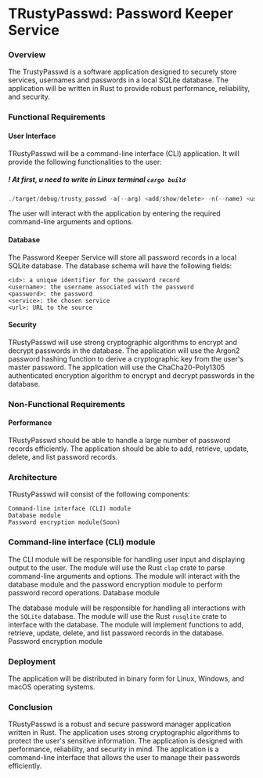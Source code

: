 # TRustyPasswd: Password Keeper Service

### Overview

The TrustyPasswd is a software application designed to securely store services, usernames and passwords in a local SQLite database. The application will be written in Rust to provide robust performance, reliability, and security.

### Functional Requirements
#### User Interface

TRustyPasswd will be a command-line interface (CLI) application. It will provide the following functionalities to the user:

##### ! At first, u need to write in Linux terminal `cargo build`

```rust
./target/debug/trusty_passwd -a(--arg) <add/show/delete> -n(--name) <username> -s(--service) <service> <password> <url>

```


The user will interact with the application by entering the required command-line arguments and options.

#### Database

The Password Keeper Service will store all password records in a local SQLite database. The database schema will have the following fields:

    <id>: a unique identifier for the password record
    <username>: the username associated with the password
    <password>: the password
    <service>: the chosen service
    <url>: URL to the source

#### Security

TRustyPasswd will use strong cryptographic algorithms to encrypt and decrypt passwords in the database. The application will use the Argon2 password hashing function to derive a cryptographic key from the user's master password. The application will use the ChaCha20-Poly1305 authenticated encryption algorithm to encrypt and decrypt passwords in the database.
### Non-Functional Requirements
#### Performance

TRustyPasswd should be able to handle a large number of password records efficiently. The application should be able to add, retrieve, update, delete, and list password records.
### Architecture

TRustyPasswd will consist of the following components:

    Command-line interface (CLI) module
    Database module
    Password encryption module(Soon)

### Command-line interface (CLI) module

The CLI module will be responsible for handling user input and displaying output to the user. The module will use the Rust `clap` crate to parse command-line arguments and options. The module will interact with the database module and the password encryption module to perform password record operations.
Database module

The database module will be responsible for handling all interactions with the `SQLite` database. The module will use the Rust `rusqlite` crate to interface with the database. The module will implement functions to add, retrieve, update, delete, and list password records in the database.
Password encryption module

### Deployment

The application will be distributed in binary form for Linux, Windows, and macOS operating systems.
### Conclusion

TRustyPasswd is a robust and secure password manager application written in Rust. The application uses strong cryptographic algorithms to protect the user's sensitive information. The application is designed with performance, reliability, and security in mind. The application is a command-line interface that allows the user to manage their passwords efficiently.
